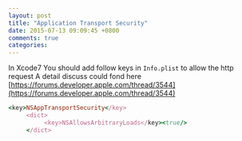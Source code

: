 ```yaml
---
layout: post
title: "Application Transport Security"
date: 2015-07-13 09:09:45 +0800
comments: true
categories: 
---
```

In Xcode7 You should add follow keys in `Info.plist` to allow the http request
A detail discuss could fond here
[https://forums.developer.apple.com/thread/3544](https://forums.developer.apple.com/thread/3544)

```ruby
<key>NSAppTransportSecurity</key>  
     <dict>  
          <key>NSAllowsArbitraryLoads</key><true/>  
     </dict>  
```